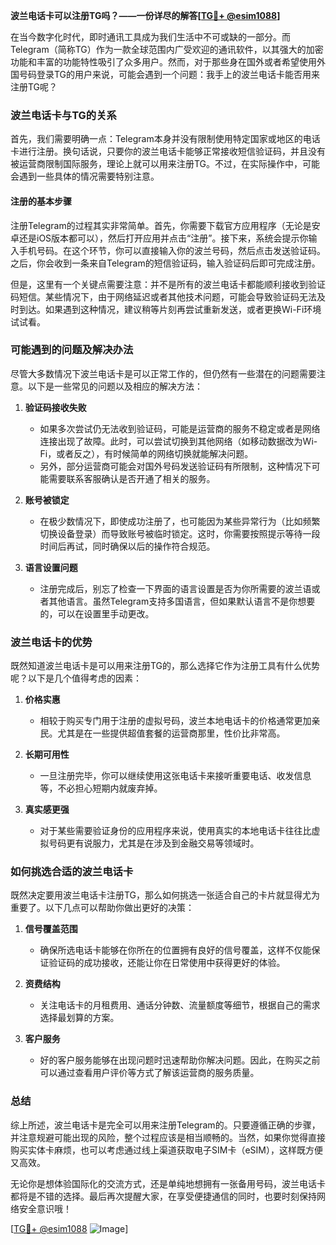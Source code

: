 **波兰电话卡可以注册TG吗？——一份详尽的解答[[TG💪+ @esim1088](https://t.me/s/esim1088)]**

在当今数字化时代，即时通讯工具成为我们生活中不可或缺的一部分。而Telegram（简称TG）作为一款全球范围内广受欢迎的通讯软件，以其强大的加密功能和丰富的功能特性吸引了众多用户。然而，对于那些身在国外或者希望使用外国号码登录TG的用户来说，可能会遇到一个问题：我手上的波兰电话卡能否用来注册TG呢？

### 波兰电话卡与TG的关系

首先，我们需要明确一点：Telegram本身并没有限制使用特定国家或地区的电话卡进行注册。换句话说，只要你的波兰电话卡能够正常接收短信验证码，并且没有被运营商限制国际服务，理论上就可以用来注册TG。不过，在实际操作中，可能会遇到一些具体的情况需要特别注意。

#### 注册的基本步骤

注册Telegram的过程其实非常简单。首先，你需要下载官方应用程序（无论是安卓还是iOS版本都可以），然后打开应用并点击“注册”。接下来，系统会提示你输入手机号码。在这个环节，你可以直接输入你的波兰号码，然后点击发送验证码。之后，你会收到一条来自Telegram的短信验证码，输入验证码后即可完成注册。

但是，这里有一个关键点需要注意：并不是所有的波兰电话卡都能顺利接收到验证码短信。某些情况下，由于网络延迟或者其他技术问题，可能会导致验证码无法及时到达。如果遇到这种情况，建议稍等片刻再尝试重新发送，或者更换Wi-Fi环境试试看。

### 可能遇到的问题及解决办法

尽管大多数情况下波兰电话卡是可以正常工作的，但仍然有一些潜在的问题需要注意。以下是一些常见的问题以及相应的解决方法：

1. **验证码接收失败**
   - 如果多次尝试仍无法收到验证码，可能是运营商的服务不稳定或者是网络连接出现了故障。此时，可以尝试切换到其他网络（如移动数据改为Wi-Fi，或者反之），有时候简单的网络切换就能解决问题。
   - 另外，部分运营商可能会对国外号码发送验证码有所限制，这种情况下可能需要联系客服确认是否开通了相关的服务。

2. **账号被锁定**
   - 在极少数情况下，即使成功注册了，也可能因为某些异常行为（比如频繁切换设备登录）而导致账号被临时锁定。这时，你需要按照提示等待一段时间后再试，同时确保以后的操作符合规范。

3. **语言设置问题**
   - 注册完成后，别忘了检查一下界面的语言设置是否为你所需要的波兰语或者其他语言。虽然Telegram支持多国语言，但如果默认语言不是你想要的，可以在设置里手动更改。

### 波兰电话卡的优势

既然知道波兰电话卡是可以用来注册TG的，那么选择它作为注册工具有什么优势呢？以下是几个值得考虑的因素：

1. **价格实惠**
   - 相较于购买专门用于注册的虚拟号码，波兰本地电话卡的价格通常更加亲民。尤其是在一些提供超值套餐的运营商那里，性价比非常高。

2. **长期可用性**
   - 一旦注册完毕，你可以继续使用这张电话卡来接听重要电话、收发信息等，不必担心短期内就废弃掉。

3. **真实感更强**
   - 对于某些需要验证身份的应用程序来说，使用真实的本地电话卡往往比虚拟号码更有说服力，尤其是在涉及到金融交易等领域时。

### 如何挑选合适的波兰电话卡

既然决定要用波兰电话卡注册TG，那么如何挑选一张适合自己的卡片就显得尤为重要了。以下几点可以帮助你做出更好的决策：

1. **信号覆盖范围**
   - 确保所选电话卡能够在你所在的位置拥有良好的信号覆盖，这样不仅能保证验证码的成功接收，还能让你在日常使用中获得更好的体验。

2. **资费结构**
   - 关注电话卡的月租费用、通话分钟数、流量额度等细节，根据自己的需求选择最划算的方案。

3. **客户服务**
   - 好的客户服务能够在出现问题时迅速帮助你解决问题。因此，在购买之前可以通过查看用户评价等方式了解该运营商的服务质量。

### 总结

综上所述，波兰电话卡是完全可以用来注册Telegram的。只要遵循正确的步骤，并注意规避可能出现的风险，整个过程应该是相当顺畅的。当然，如果你觉得直接购买实体卡麻烦，也可以考虑通过线上渠道获取电子SIM卡（eSIM），这样既方便又高效。

无论你是想体验国际化的交流方式，还是单纯地想拥有一张备用号码，波兰电话卡都将是不错的选择。最后再次提醒大家，在享受便捷通信的同时，也要时刻保持网络安全意识哦！

[[TG💪+ @esim1088](https://t.me/s/esim1088) ![Image](https://i.postimg.cc/4NQfJmqS/Snipaste-2025-05-13-00-14-12.png)]
